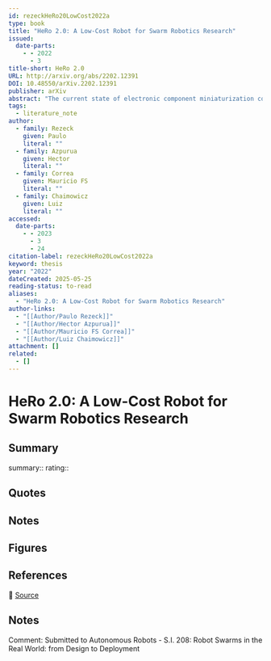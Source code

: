 ```yaml
---
id: rezeckHeRo20LowCost2022a
type: book
title: "HeRo 2.0: A Low-Cost Robot for Swarm Robotics Research"
issued:
  date-parts:
    - - 2022
      - 3
title-short: HeRo 2.0
URL: http://arxiv.org/abs/2202.12391
DOI: 10.48550/arXiv.2202.12391
publisher: arXiv
abstract: "The current state of electronic component miniaturization coupled with the increasing efficiency in hardware and software allow the development of smaller and compact robotic systems. The convenience of using these small, simple, yet capable robots has gathered the research community's attention towards practical applications of swarm robotics. This paper presents the design of a novel platform for swarm robotics applications that is low cost, easy to assemble using off-the-shelf components, and deeply integrated with the most used robotic framework available today: ROS (Robot Operating System). The robotic platform is entirely open, composed of a 3D printed body and open-source software. We describe its architecture, present its main features, and evaluate its functionalities executing experiments using a couple of robots. Results demonstrate that the proposed mobile robot is very effective given its small size and reduced cost, being suitable for swarm robotics research and education."
tags:
  - literature_note
author:
  - family: Rezeck
    given: Paulo
    literal: ""
  - family: Azpurua
    given: Hector
    literal: ""
  - family: Correa
    given: Mauricio FS
    literal: ""
  - family: Chaimowicz
    given: Luiz
    literal: ""
accessed:
  date-parts:
    - - 2023
      - 3
      - 24
citation-label: rezeckHeRo20LowCost2022a
keyword: thesis
year: "2022"
dateCreated: 2025-05-25
reading-status: to-read
aliases:
  - "HeRo 2.0: A Low-Cost Robot for Swarm Robotics Research"
author-links:
  - "[[Author/Paulo Rezeck]]"
  - "[[Author/Hector Azpurua]]"
  - "[[Author/Mauricio FS Correa]]"
  - "[[Author/Luiz Chaimowicz]]"
attachment: []
related:
  - []
---
```


# HeRo 2.0: A Low-Cost Robot for Swarm Robotics Research

## Summary
summary::
rating::

## Quotes

## Notes

## Figures

## References

🔗 [Source](http://arxiv.org/abs/2202.12391)

## Notes

Comment: Submitted to Autonomous Robots - S.I. 208: Robot Swarms in the Real World: from Design to Deployment

